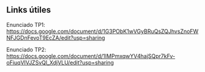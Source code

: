 ## Links útiles

Enunciado TP1: 
https://docs.google.com/document/d/1G3PObK1wVGyBRuQsZQJhvsZnoFWNFJGDnFevoT9EcZA/edit?usp=sharing

Enunciado TP2: 
https://docs.google.com/document/d/1IMPmxqwYV4hajSQpr7kFv-oFiuqVIVJZSvQl_XdjVLU/edit?usp=sharing
